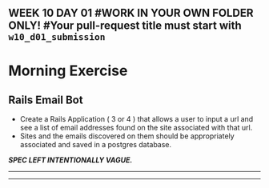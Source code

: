 WEEK 10 DAY 01
#WORK IN YOUR OWN FOLDER ONLY!
#Your pull-request title must start with `w10_d01_submission`
---

# Morning Exercise 
## Rails Email Bot

* Create a Rails Application ( 3 or 4 ) that allows a user to input a url and see a list of email addresses found on the site associated with that url.
* Sites and the emails discovered on them should be appropriately associated and saved in a postgres database.

***SPEC LEFT INTENTIONALLY VAGUE.***

---

---

